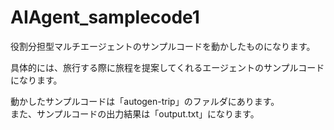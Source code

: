 # AIAgent_samplecode1
役割分担型マルチエージェントのサンプルコードを動かしたものになります。   
   
具体的には、旅行する際に旅程を提案してくれるエージェントのサンプルコードになります。
   
動かしたサンプルコードは「autogen-trip」のファルダにあります。   
また、サンプルコードの出力結果は「output.txt」になります。
